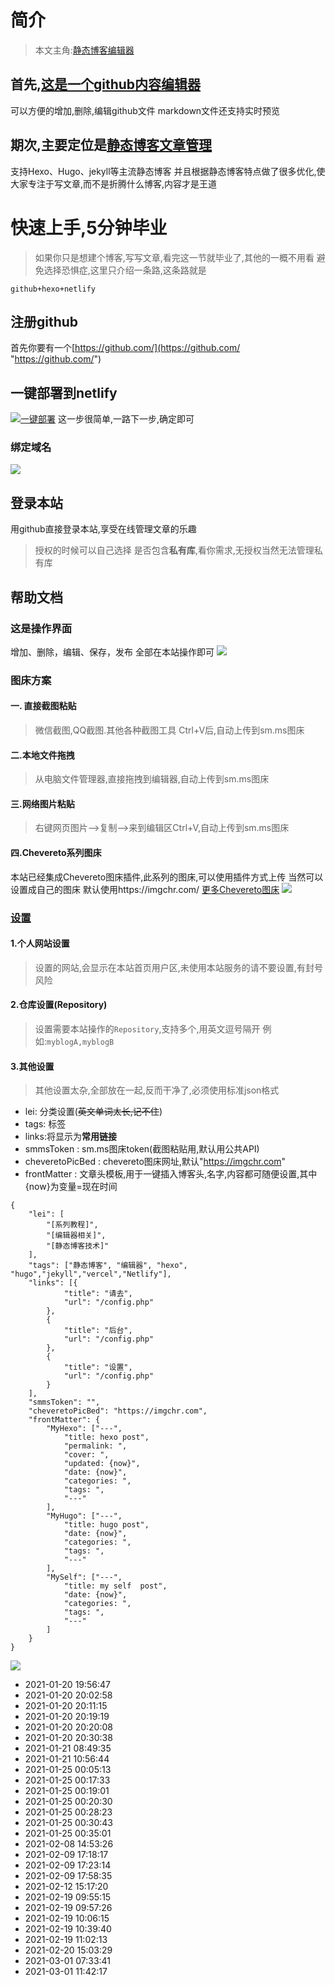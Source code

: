 # 简介

> 本文主角:[静态博客编辑器](https://jingtaiboke.com/ "静态博客编辑器")

## 首先,[这是一个github内容编辑器](https://jingtaiboke.com/ "这是一个github内容编辑器")
可以方便的增加,删除,编辑github文件
markdown文件还支持实时预览

## 期次,主要定位是[静态博客文章管理](https://jingtaiboke.com/ "静态博客文章管理")


支持Hexo、Hugo、jekyll等主流静态博客
并且根据静态博客特点做了很多优化,使大家专注于写文章,而不是折腾什么博客,内容才是王道


# 快速上手,5分钟毕业

> 如果你只是想建个博客,写写文章,看完这一节就毕业了,其他的一概不用看
避免选择恐惧症,这里只介绍一条路,这条路就是

`github+hexo+netlify`


## 注册github
首先你要有一个[https://github.com/](https://github.com/ "https://github.com/")

## 一键部署到netlify

[![一键部署](https://d33wubrfki0l68.cloudfront.net/65a18ef24e011fbc0b5ddb411d611c0e1d1111a6/17e0b/images/deploy-button.svg "一键部署")](https://app.netlify.com/start/deploy?repository=https://github.com/jingtaiboke/jingtaiboke.github.io "一键部署")
这一步很简单,一路下一步,确定即可

### 绑定域名
![](https://i.loli.net/2021/01/20/Vwx52bKog6cujap.png)

## 登录本站

用github直接登录本站,享受在线管理文章的乐趣

>授权的时候可以自己选择 是否包含**私有库**,看你需求,无授权当然无法管理私有库


## 帮助文档

### 这是操作界面
增加、删除，编辑、保存，发布 全部在本站操作即可
![](https://s3.ax1x.com/2021/01/20/sWzOyD.png)

### 图床方案

#### 一. 直接截图粘贴

> 微信截图,QQ截图.其他各种截图工具 Ctrl+V后,自动上传到sm.ms图床

#### 二.本地文件拖拽

> 从电脑文件管理器,直接拖拽到编辑器,自动上传到sm.ms图床

#### 三.网络图片粘贴

> 右键网页图片-->复制-->来到编辑区Ctrl+V,自动上传到sm.ms图床

#### 四.Chevereto系列图床

本站已经集成Chevereto图床插件,此系列的图床,可以使用插件方式上传
当然可以设置成自己的图床
默认使用https://imgchr.com/
[更多Chevereto图床](https://github.com/Chevereto/api#-powered-by-chevereto "更多Chevereto图床")
![](https://i.loli.net/2021/01/20/96YuCBjfl5WtMmo.png)

### [设置](https://jingtaiboke.com/config.php "设置")

#### 1.个人网站设置

> 设置的网站,会显示在本站首页用户区,未使用本站服务的请不要设置,有封号风险

#### 2.仓库设置(Repository)

> 设置需要本站操作的`Repository`,支持多个,用英文逗号隔开
例如:`myblogA,myblogB`

#### 3.其他设置

> 其他设置太杂,全部放在一起,反而干净了,必须使用标准json格式
* lei: 分类设置(~~英文单词太长,记不住~~)
* tags: 标签
* links:将显示为**常用链接**
* smmsToken : sm.ms图床token(截图粘贴用,默认用公共API)
* cheveretoPicBed : chevereto图床网址,默认"https://imgchr.com"
* frontMatter : 文章头模板,用于一键插入博客头,名字,内容都可随便设置,其中{now}为变量=现在时间

```
{
	"lei": [
		"[系列教程]",
		"[编辑器相关]",
		"[静态博客技术]"
	],
	"tags": ["静态博客", "编辑器", "hexo", "hugo","jekyll","vercel","Netlify"],
	"links": [{
			"title": "请去",
			"url": "/config.php"
		},
		{
			"title": "后台",
			"url": "/config.php"
		},
		{
			"title": "设置",
			"url": "/config.php"
		}
	],
	"smmsToken": "",
	"cheveretoPicBed": "https://imgchr.com",
	"frontMatter": {
		"MyHexo": ["---",
			"title: hexo post",
			"permalink: ",
			"cover: ",
			"updated: {now}",
			"date: {now}",
			"categories: ",
			"tags: ",
			"---"
		],
		"MyHugo": ["---",
			"title: hugo post",
			"date: {now}",
			"categories: ",
			"tags: ",
			"---"
		],
		"MySelf": ["---",
			"title: my self  post",
			"date: {now}",
			"categories: ",
			"tags: ",
			"---"
		]
	}
}
```

![](https://i.loli.net/2021/01/20/LQBJGxAwZ8jHubs.png)
* 2021-01-20 19:56:47
* 2021-01-20 20:02:58
* 2021-01-20 20:11:15
* 2021-01-20 20:19:19
* 2021-01-20 20:20:08
* 2021-01-20 20:30:38
* 2021-01-21 08:49:35
* 2021-01-21 10:56:44
* 2021-01-25 00:05:13
* 2021-01-25 00:17:33
* 2021-01-25 00:19:01
* 2021-01-25 00:20:30
* 2021-01-25 00:28:23
* 2021-01-25 00:30:43
* 2021-01-25 00:35:01
* 2021-02-08 14:53:26
* 2021-02-09 17:18:17
* 2021-02-09 17:23:14
* 2021-02-09 17:58:35
* 2021-02-12 15:17:20
* 2021-02-19 09:55:15
* 2021-02-19 09:57:26
* 2021-02-19 10:06:15
* 2021-02-19 10:39:40
* 2021-02-19 11:02:13
* 2021-02-20 15:03:29
* 2021-03-01 07:33:41
* 2021-03-01 11:42:17